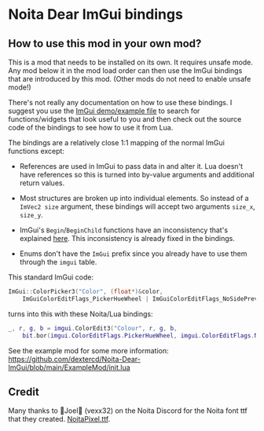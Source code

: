 # Noita Dear ImGui bindings

## How to use this mod in your own mod?

This is a mod that needs to be installed on its own. It requires unsafe mode.
Any mod below it in the mod load order can then use the ImGui bindings that are
introduced by this mod. (Other mods do not need to enable unsafe mode!)

There's not really any documentation on how to use these bindings. I suggest you
use the [ImGui demo/example file](https://github.com/ocornut/imgui/blob/9aae45eb4a05a5a1f96be1ef37eb503a12ceb889/imgui_demo.cpp)
to search for functions/widgets that look useful to you and then check out the
source code of the bindings to see how to use it from Lua.

The bindings are a relatively close 1:1 mapping of the normal ImGui functions
except:

- References are used in ImGui to pass data in and alter it. Lua doesn't have
  references so this is turned into by-value arguments and additional return
  values.

- Most structures are broken up into individual elements. So instead of a
  `ImVec2 size` argument, these bindings will accept two arguments `size_x`,
  `size_y`.

- ImGui's `Begin`/`BeginChild` functions have an inconsistency that's explained
  [here](https://github.com/dextercd/Noita-Dear-ImGui/blob/037d4a8bad1fc976f8dd731067fdc312a986f747/src/lua_features/imgui_windows.cpp#L6-L12).
  This inconsistency is already fixed in the bindings.

- Enums don't have the `ImGui` prefix since you already have to use them through
  the `imgui` table.

This standard ImGui code:

```cpp
ImGui::ColorPicker3("Color", (float*)&color,
    ImGuiColorEditFlags_PickerHueWheel | ImGuiColorEditFlags_NoSidePreview | ImGuiColorEditFlags_NoAlpha);
```

turns into this with these Noita/Lua bindings:

```lua
_, r, g, b = imgui.ColorEdit3("Colour", r, g, b,
    bit.bor(imgui.ColorEditFlags.PickerHueWheel, imgui.ColorEditFlags.NoSidePreview, imgui.ColorEditFlags.NoAlpha))
```

See the example mod for some more information: https://github.com/dextercd/Noita-Dear-ImGui/blob/main/ExampleMod/init.lua

## Credit

Many thanks to 🌸Joel🌸 (vexx32) on the Noita Discord for the Noita font ttf that they created.
[NoitaPixel.ttf](https://discord.com/channels/453998283174576133/626791912443084801/794756926722277377).
